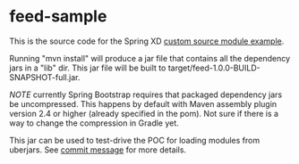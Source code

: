 feed-sample
===========
This is the source code for the Spring XD [custom source module example](https://github.com/SpringSource/spring-xd/wiki/Creating-a-Source-Module).

Running "mvn install" will produce a jar file that contains all the dependency jars
in a "lib" dir.  This jar file will be built to target/feed-1.0.0-BUILD-SNAPSHOT-full.jar.

*NOTE* currently Spring Bootstrap requires that packaged dependency jars be uncompressed.
This happens by default with Maven assembly plugin version 2.4 or higher (already specified in the pom).
Not sure if there is a way to change the compression in Gradle yet.

This jar can be used to test-drive the POC for loading modules from uberjars.
See [commit message](https://github.com/jencompgeek/spring-xd/commit/2bf436e64c06c34e69ea7b496b7e275123cc36c3) for more details.